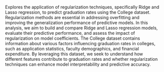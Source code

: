 Explores the application of regularization techniques, specifically Ridge and Lasso regression, to predict graduation rates using the College dataset. 
Regularization methods are essential in addressing overfitting and improving the generalization performance of predictive models. 
In this analysis, we aim to build and compare Ridge and Lasso regression models, evaluate their predictive performance, 
and assess the impact of regularization on model coefficients. 
The College dataset contains information about various factors influencing graduation rates in colleges, such as application statistics, faculty demographics, and 
financial expenditure. 
By leveraging this dataset, we seek to understand how different features contribute to graduation rates and whether regularization techniques 
can enhance model interpretability and predictive accuracy.
